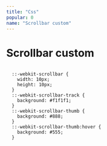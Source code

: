 ```yaml
---
title: "Css"
popular: 0
name: "Scrollbar custom"
---
```


# Scrollbar custom

  <code language="css">
  ::-webkit-scrollbar {
    width: 10px;
    height: 10px;
  }
  ::-webkit-scrollbar-track {
    background: #f1f1f1; 
  }
  ::-webkit-scrollbar-thumb {
    background: #888; 
  }
  ::-webkit-scrollbar-thumb:hover {
    background: #555; 
  }</code>
